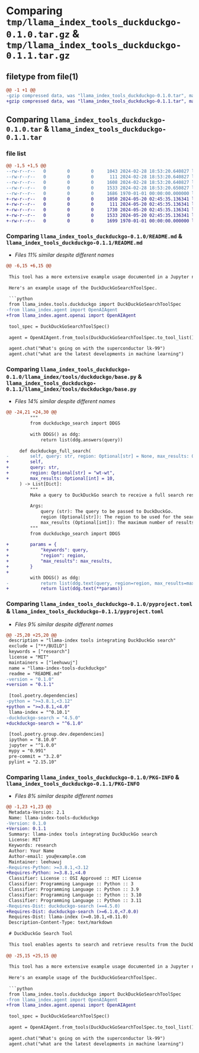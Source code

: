 # Comparing `tmp/llama_index_tools_duckduckgo-0.1.0.tar.gz` & `tmp/llama_index_tools_duckduckgo-0.1.1.tar.gz`

## filetype from file(1)

```diff
@@ -1 +1 @@
-gzip compressed data, was "llama_index_tools_duckduckgo-0.1.0.tar", max compression
+gzip compressed data, was "llama_index_tools_duckduckgo-0.1.1.tar", max compression
```

## Comparing `llama_index_tools_duckduckgo-0.1.0.tar` & `llama_index_tools_duckduckgo-0.1.1.tar`

### file list

```diff
@@ -1,5 +1,5 @@
--rw-r--r--   0        0        0     1043 2024-02-28 18:53:20.640827 llama_index_tools_duckduckgo-0.1.0/README.md
--rw-r--r--   0        0        0      111 2024-02-28 18:53:20.640827 llama_index_tools_duckduckgo-0.1.0/llama_index/tools/duckduckgo/__init__.py
--rw-r--r--   0        0        0     1608 2024-02-28 18:53:20.640827 llama_index_tools_duckduckgo-0.1.0/llama_index/tools/duckduckgo/base.py
--rw-r--r--   0        0        0     1533 2024-02-28 18:53:20.650827 llama_index_tools_duckduckgo-0.1.0/pyproject.toml
--rw-r--r--   0        0        0     1686 1970-01-01 00:00:00.000000 llama_index_tools_duckduckgo-0.1.0/PKG-INFO
+-rw-r--r--   0        0        0     1050 2024-05-20 02:45:35.136341 llama_index_tools_duckduckgo-0.1.1/README.md
+-rw-r--r--   0        0        0      111 2024-05-20 02:45:35.136341 llama_index_tools_duckduckgo-0.1.1/llama_index/tools/duckduckgo/__init__.py
+-rw-r--r--   0        0        0     1730 2024-05-20 02:45:35.136341 llama_index_tools_duckduckgo-0.1.1/llama_index/tools/duckduckgo/base.py
+-rw-r--r--   0        0        0     1533 2024-05-20 02:45:35.136341 llama_index_tools_duckduckgo-0.1.1/pyproject.toml
+-rw-r--r--   0        0        0     1699 1970-01-01 00:00:00.000000 llama_index_tools_duckduckgo-0.1.1/PKG-INFO
```

### Comparing `llama_index_tools_duckduckgo-0.1.0/README.md` & `llama_index_tools_duckduckgo-0.1.1/README.md`

 * *Files 11% similar despite different names*

```diff
@@ -6,15 +6,15 @@
 
 This tool has a more extensive example usage documented in a Jupyter notebook [here](./examples/duckduckgo_search.ipynb)
 
 Here's an example usage of the DuckDuckGoSearchToolSpec.
 
 ```python
 from llama_index.tools.duckduckgo import DuckDuckGoSearchToolSpec
-from llama_index.agent import OpenAIAgent
+from llama_index.agent.openai import OpenAIAgent
 
 tool_spec = DuckDuckGoSearchToolSpec()
 
 agent = OpenAIAgent.from_tools(DuckDuckGoSearchToolSpec.to_tool_list())
 
 agent.chat("What's going on with the superconductor lk-99")
 agent.chat("what are the latest developments in machine learning")
```

### Comparing `llama_index_tools_duckduckgo-0.1.0/llama_index/tools/duckduckgo/base.py` & `llama_index_tools_duckduckgo-0.1.1/llama_index/tools/duckduckgo/base.py`

 * *Files 14% similar despite different names*

```diff
@@ -24,21 +24,30 @@
         """
         from duckduckgo_search import DDGS
 
         with DDGS() as ddg:
             return list(ddg.answers(query))
 
     def duckduckgo_full_search(
-        self, query: str, region: Optional[str] = None, max_results: Optional[int] = 10
+        self,
+        query: str,
+        region: Optional[str] = "wt-wt",
+        max_results: Optional[int] = 10,
     ) -> List[Dict]:
         """
         Make a query to DuckDuckGo search to receive a full search results.
 
         Args:
             query (str): The query to be passed to DuckDuckGo.
             region (Optional[str]): The region to be used for the search in [country-language] convention, ex us-en, uk-en, ru-ru, etc...
             max_results (Optional[int]): The maximum number of results to be returned.
         """
         from duckduckgo_search import DDGS
 
+        params = {
+            "keywords": query,
+            "region": region,
+            "max_results": max_results,
+        }
+
         with DDGS() as ddg:
-            return list(ddg.text(query, region=region, max_results=max_results))
+            return list(ddg.text(**params))
```

### Comparing `llama_index_tools_duckduckgo-0.1.0/pyproject.toml` & `llama_index_tools_duckduckgo-0.1.1/pyproject.toml`

 * *Files 9% similar despite different names*

```diff
@@ -25,20 +25,20 @@
 description = "llama-index tools integrating DuckDuckGo search"
 exclude = ["**/BUILD"]
 keywords = ["research"]
 license = "MIT"
 maintainers = ["leehuwuj"]
 name = "llama-index-tools-duckduckgo"
 readme = "README.md"
-version = "0.1.0"
+version = "0.1.1"
 
 [tool.poetry.dependencies]
-python = ">=3.8.1,<3.12"
+python = ">=3.8.1,<4.0"
 llama-index = "^0.10.1"
-duckduckgo-search = "4.5.0"
+duckduckgo-search = "^6.1.0"
 
 [tool.poetry.group.dev.dependencies]
 ipython = "8.10.0"
 jupyter = "^1.0.0"
 mypy = "0.991"
 pre-commit = "3.2.0"
 pylint = "2.15.10"
```

### Comparing `llama_index_tools_duckduckgo-0.1.0/PKG-INFO` & `llama_index_tools_duckduckgo-0.1.1/PKG-INFO`

 * *Files 8% similar despite different names*

```diff
@@ -1,23 +1,23 @@
 Metadata-Version: 2.1
 Name: llama-index-tools-duckduckgo
-Version: 0.1.0
+Version: 0.1.1
 Summary: llama-index tools integrating DuckDuckGo search
 License: MIT
 Keywords: research
 Author: Your Name
 Author-email: you@example.com
 Maintainer: leehuwuj
-Requires-Python: >=3.8.1,<3.12
+Requires-Python: >=3.8.1,<4.0
 Classifier: License :: OSI Approved :: MIT License
 Classifier: Programming Language :: Python :: 3
 Classifier: Programming Language :: Python :: 3.9
 Classifier: Programming Language :: Python :: 3.10
 Classifier: Programming Language :: Python :: 3.11
-Requires-Dist: duckduckgo-search (==4.5.0)
+Requires-Dist: duckduckgo-search (>=6.1.0,<7.0.0)
 Requires-Dist: llama-index (>=0.10.1,<0.11.0)
 Description-Content-Type: text/markdown
 
 # DuckDuckGo Search Tool
 
 This tool enables agents to search and retrieve results from the DuckDuckGo search engine. It utilizes the duckduckgo_search package, which either fetches instant query answers from DuckDuckGo or conducts a full search and parses the results.
 
@@ -25,15 +25,15 @@
 
 This tool has a more extensive example usage documented in a Jupyter notebook [here](./examples/duckduckgo_search.ipynb)
 
 Here's an example usage of the DuckDuckGoSearchToolSpec.
 
 ```python
 from llama_index.tools.duckduckgo import DuckDuckGoSearchToolSpec
-from llama_index.agent import OpenAIAgent
+from llama_index.agent.openai import OpenAIAgent
 
 tool_spec = DuckDuckGoSearchToolSpec()
 
 agent = OpenAIAgent.from_tools(DuckDuckGoSearchToolSpec.to_tool_list())
 
 agent.chat("What's going on with the superconductor lk-99")
 agent.chat("what are the latest developments in machine learning")
```

